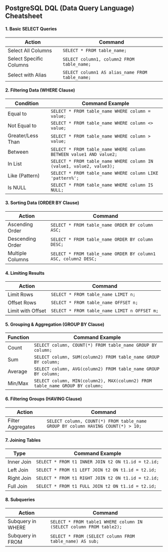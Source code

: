 ## **PostgreSQL DQL (Data Query Language) Cheatsheet**  

#### **1. Basic SELECT Queries**  
| Action | Command |
|--------|---------|
| Select All Columns | `SELECT * FROM table_name;` |
| Select Specific Columns | `SELECT column1, column2 FROM table_name;` |
| Select with Alias | `SELECT column1 AS alias_name FROM table_name;` |

#### **2. Filtering Data (WHERE Clause)**  
| Condition | Command Example |
|-----------|----------------|
| Equal to | `SELECT * FROM table_name WHERE column = value;` |
| Not Equal to | `SELECT * FROM table_name WHERE column <> value;` |
| Greater/Less Than | `SELECT * FROM table_name WHERE column > value;` |
| Between | `SELECT * FROM table_name WHERE column BETWEEN value1 AND value2;` |
| In List | `SELECT * FROM table_name WHERE column IN (value1, value2, value3);` |
| Like (Pattern) | `SELECT * FROM table_name WHERE column LIKE 'pattern%';` |
| Is NULL | `SELECT * FROM table_name WHERE column IS NULL;` |

#### **3. Sorting Data (ORDER BY Clause)**  
| Action | Command |
|--------|---------|
| Ascending Order | `SELECT * FROM table_name ORDER BY column ASC;` |
| Descending Order | `SELECT * FROM table_name ORDER BY column DESC;` |
| Multiple Columns | `SELECT * FROM table_name ORDER BY column1 ASC, column2 DESC;` |

#### **4. Limiting Results**  
| Action | Command |
|--------|---------|
| Limit Rows | `SELECT * FROM table_name LIMIT n;` |
| Offset Rows | `SELECT * FROM table_name OFFSET n;` |
| Limit with Offset | `SELECT * FROM table_name LIMIT n OFFSET m;` |

#### **5. Grouping & Aggregation (GROUP BY Clause)**  
| Function | Command Example |
|----------|----------------|
| Count | `SELECT column, COUNT(*) FROM table_name GROUP BY column;` |
| Sum | `SELECT column, SUM(column2) FROM table_name GROUP BY column;` |
| Average | `SELECT column, AVG(column2) FROM table_name GROUP BY column;` |
| Min/Max | `SELECT column, MIN(column2), MAX(column2) FROM table_name GROUP BY column;` |

#### **6. Filtering Groups (HAVING Clause)**  
| Action | Command |
|--------|---------|
| Filter Aggregates | `SELECT column, COUNT(*) FROM table_name GROUP BY column HAVING COUNT(*) > 10;` |

#### **7. Joining Tables**  
| Type | Command Example |
|------|----------------|
| Inner Join | `SELECT * FROM t1 INNER JOIN t2 ON t1.id = t2.id;` |
| Left Join | `SELECT * FROM t1 LEFT JOIN t2 ON t1.id = t2.id;` |
| Right Join | `SELECT * FROM t1 RIGHT JOIN t2 ON t1.id = t2.id;` |
| Full Join | `SELECT * FROM t1 FULL JOIN t2 ON t1.id = t2.id;` |

#### **8. Subqueries**  
| Action | Command |
|--------|---------|
| Subquery in WHERE | `SELECT * FROM table1 WHERE column IN (SELECT column FROM table2);` |
| Subquery in FROM | `SELECT * FROM (SELECT column FROM table_name) AS sub;` |
